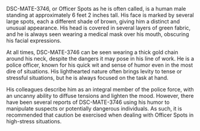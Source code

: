 DSC-MATE-3746, or Officer Spots as he is often called, is a human male standing at approximately 6 feet 2 inches tall. His face is marked by several large spots, each a different shade of brown, giving him a distinct and unusual appearance. His head is covered in several layers of green fabric, and he is always seen wearing a medical mask over his mouth, obscuring his facial expressions. 

At all times, DSC-MATE-3746 can be seen wearing a thick gold chain around his neck, despite the dangers it may pose in his line of work. He is a police officer, known for his quick wit and sense of humor even in the most dire of situations. His lighthearted nature often brings levity to tense or stressful situations, but he is always focused on the task at hand.

His colleagues describe him as an integral member of the police force, with an uncanny ability to diffuse tensions and lighten the mood. However, there have been several reports of DSC-MATE-3746 using his humor to manipulate suspects or potentially dangerous individuals. As such, it is recommended that caution be exercised when dealing with Officer Spots in high-stress situations.